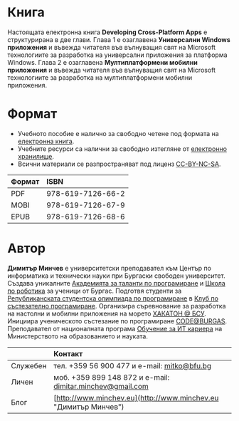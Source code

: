 # Книга

Настоящата електронна книга **Developing Cross-Platform Apps** е структурирана в две глави. 
Глава 1 е озаглавена **Универсални Windows приложения** и въвежда читателя във вълнуващия свят на Microsoft технологиите за разработка на универсални приложения за платформа Windows. 
Глава 2 е озаглавена **Mултиплатформени мобилни приложения** и въвежда читателя във вълнуващия свят на Microsoft технологиите за разработка на мултиплатформени мобилни приложения.

# Формат 
- Учебното пособие е налично за свободно четене под формата на [електронна книга](https://dimitar-minchev.gitbook.io/developing-cross-platform-apps/). 
- Учебните ресурси са налични за свободно изтегляне от [електронно хранилище](https://github.com/dimitarminchev/DCPA/).
- Всични материали се разпространяват под лиценз [CC-BY-NC-SA](https://creativecommons.org/licenses/by-nc-sa/4.0/).

| Формат | ISBN |
| :--- | :--- |
| PDF | 978-619-7126-66-2 |
| MOBI | 978-619-7126-67-9 |
| EPUB | 978-619-7126-68-6 |

# Автор

**Димитър Минчев** е университетски преподавател към Център по информатика и технически науки при Бургаски свободен университет. Създава уникалните [Академията за таланти по програмиране](http://atp.bfu.bg/) и [Школа по роботика](http://robots.bfu.bg/) за ученици от Бургас. Подготвя студенти за [Републиканската студентска олимпиада по програмиране](http://www.bcpc.eu/) в [Клуб по състезателно програмиране](https://dev.bfu.bg/). Организира съревнование за разработка на настолни и мобилни приложения на морето [ХАКАТОН @ БСУ](https://dev.bfu.bg/hackathon/). Инициира ученическото състезание по програмиране [CODE@BURGAS](https://spoj.bfu.bg/). Преподавател от националната програма [Обучение за ИТ кариера](https://github.com/dimitarminchev/ITCareer) на Министерството на образованието и науката. 

|| Контакт |
| :--- | :--- |
| Служебен | тел. +359 56 900 477 и e-mail: [mitko@bfu.bg](http://www.minchev.eu/about/mitko@bfu.bg) |
| Личен | моб. +359 899 148 872 и e-mail: [dimitar.minchev@gmail.com](mailto:dimitar.minchev@gmail.com) |
| Блог | [http://www.minchev.eu](http://www.minchev.eu "Димитър Минчев") |
